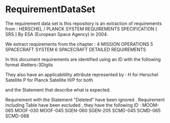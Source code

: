 # RequirementDataSet

The requirement data set is this repository is an extraction of requirements from :
HERSCHEL / PLANCK SYSTEM REQUIREMENTS SPECIFICATION [ SRS ]
By ESA (European Space Agency) in 2004.

We extract requirements from the chapter :
4 MISSION OPERATIONS
5 SPACECRAFT SYSTEM
6 SPACECRAFT DETAILED REQUIREMENTS

In this document requirements are identified using an ID with the following format
4letters-3Digits

They also have an applicabitility attribute represented by : 
H  for Herschel Satellite
P for Planck Satellite
H/P for both

and the Statement that describe what is expected.

Requirement with the Statement "Deleted" have been ignored .
Requirement including Table have been excluded , they have the following ID :
MOOM-065
MOOF-030
MOOF-045
SGEN-060
SGEN-205
SCMD-045
SCMD-065
SCMD-088
